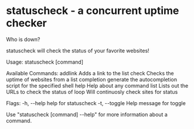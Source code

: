 # statuscheck - a concurrent uptime checker
Who is down? 

statuscheck will check the status of your favorite websites!

Usage:
  statuscheck [command]

Available Commands:
  addlink     Adds a link to the list
  check       Checks the uptime of websites from a list
  completion  generate the autocompletion script for the specified shell
  help        Help about any command
  list        Lists out the URLs to check the status of
  loop        Will continuosly check sites for status

Flags:
  -h, --help     help for statuscheck
  -t, --toggle   Help message for toggle

Use "statuscheck [command] --help" for more information about a command.